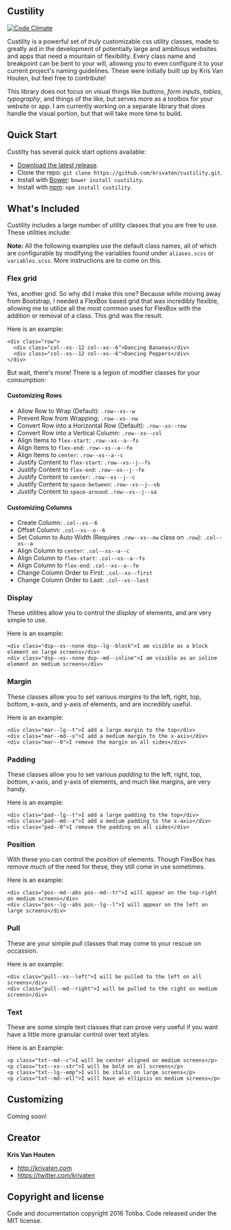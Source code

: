 ## Custility
[![Code Climate](https://codeclimate.com/github/krivaten/custility/badges/gpa.svg)](https://codeclimate.com/github/krivaten/custility)

Custility is a powerful set of _truly_ customizable css utility classes, made to greatly aid in the development of potentially large and ambitious websites and apps that need a mountain of flexibility. Every class name and breakpoint can be bent to your will, allowing you to even configure it to your current project's naming guidelines. These were initially built up by Kris Van Houten, but feel free to contribute!

This library does not focus on visual things like _buttons_, _form inputs_, _tables_, _typography_, and things of the like, but serves more as a toolbox for your website or app. I am currently working on a separate library that does handle the visual portion, but that will take more time to build.

## Quick Start

Custilty has several quick start options available:

- [Download the latest release](https://github.com/krivaten/custility/archive/master.zip).
- Clone the repo: `git clone https://github.com/krivaten/custility.git`.
- Install with [Bower](http://bower.io): `bower install custility`.
- Install with [npm](https://www.npmjs.com): `npm install custility`.

## What's Included

Custility includes a large number of _utility_ classes that you are free to use. These utilities include:

**Note:** All the following examples use the default class names, all of which are configurable by modifying the variables found under `aliases.scss` or `variables.scss`. More instructions are to come on this.

### Flex grid
Yes, another grid. So why did I make this one? Because while moving away from Bootstrap, I needed a FlexBox based grid that was incredibly flexible, allowing me to utilize all the most common uses for FlexBox with the addition or removal of a class. This grid was the result.

Here is an example:

```
<div class="row">
  <div class="col--xs--12 col--xs--6">Dancing Bananas</div>
  <div class="col--xs--12 col--xs--6">Dancing Peppers</div>
</div>
```

But wait, there's more! There is a legion of modifier classes for your consumption:

#### Customizing Rows
- Allow Row to Wrap (Default): `.row--xs--w`
- Prevent Row from Wrapping: `.row--xs--nw`
- Convert Row into a Horizontal Row (Default): `.row--xs--row`
- Convert Row into a Vertical Column: `.row--xs--col`
- Align Items to `flex-start`: `.row--xs--a--fs`
- Align Items to `flex-end`: `.row--xs--a--fe`
- Align Items to `center`: `.row--xs--a--c`
- Justify Content to `flex-start`: `.row--xs--j--fs`
- Justify Content to `flex-end`: `.row--xs--j--fe`
- Justify Content to `center`: `.row--xs--j--c`
- Justify Content to `space-between`: `.row--xs--j--sb`
- Justify Content to `space-around`: `.row--xs--j--sa`

#### Customizing Columns
- Create Column: `.col--xs--6`
- Offset Column: `.col--xs--o--6`
- Set Column to Auto Width (Requires `.row--xs--nw` class on `.row`): `.col--xs--a`
- Align Column to `center`: `.col--xs--a--c`
- Align Column to `flex-start`: `.col--xs--a--fs`
- Align Column to `flex-end`: `.col--xs--a--fe`
- Change Column Order to First: `.col--xs--first`
- Change Column Order to Last: `.col--xs--last`

### Display
These utilities allow you to control the _display_ of elements, and are very simple to use.

Here is an example:

```
<div class="dsp--xs--none dsp--lg--block">I am visible as a block element on large screens</div>
<div class="dsp--xs--none dsp--md--inline">I am visible as an inline element on medium screens</div>
```

### Margin
These classes allow you to set various _margins_ to the left, right, top, bottom, x-axis, and y-axis of elements, and are incredibly useful.

Here is an example:

```
<div class="mar--lg--t">I add a large margin to the top</div>
<div class="mar--md--x">I add a medium margin to the x-axis</div>
<div class="mar--0">I remove the margin on all sides</div>
```

### Padding
These classes allow you to set various _padding_ to the left, right, top, bottom, x-axis, and y-axis of elements, and much like margins, are very handy.

Here is an example:

```
<div class="pad--lg--t">I add a large padding to the top</div>
<div class="pad--md--x">I add a medium padding to the x-axis</div>
<div class="pad--0">I remove the padding on all sides</div>
```

### Position
With these you can control the _position_ of elements. Though FlexBox has remove much of the need for these, they still come in use sometimes.

Here is an example:
```
<div class="pos--md--abs pos--md--tr">I will appear on the top-right on medium screens</div>
<div class="pos--lg--abs pos--lg--l">I will appear on the left on large screens</div>
```

### Pull
These are your simple _pull_ classes that may come to your rescue on occassion.

Here is an example:
```
<div class="pull--xs--left">I will be pulled to the left on all screens</div>
<div class="pull--md--right">I will be pulled to the right on medium screens</div>
```

### Text
These are some simple text classes that can prove very useful if you want have a little more granular control over text styles:

Here is an Example:
```
<p class="txt--md--c">I will be center aligned on medium screens</p>
<p class="txt--xs--str">I will be bold on all screens</p>
<p class="txt--lg--emp">I will be italic on large screens</p>
<p class="txt--md--ell">I will have an ellipsis on medium screens</p>
```

## Customizing
Coming soon!

## Creator

**Kris Van Houten**
- <http://krivaten.com>
- <https://twitter.com/krivaten>

## Copyright and license

Code and documentation copyright 2016 Totiba. Code released under the MIT license.
